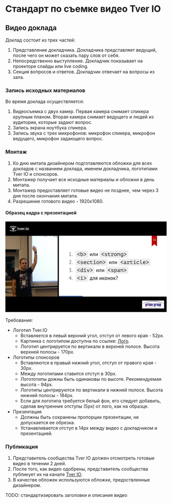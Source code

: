# Стандарт по съемке видео Tver IO

## Видео доклада

Доклад состоит из трех частей:

1. Представление докладчика. 
Докладчика представляет ведущий, 
после чего он может сказать пару слов от себя.
2. Непосредственно выступление. 
Докладчик показывает на проекторе слайды или live coding.
3. Секция вопросов и ответов. 
Докладчик отвечает на вопросы из зала.

### Запись исходных материалов

Во время доклада осуществляется:

1. Видеосъемка с двух камер. 
Первая камера снимает спикера крупным планом.
Вторая камера снимает ведущего и людей из аудитории, 
которые задают вопрос.
2. Запись экрана ноутбука спикера.
3. Запись звука с трех микрофонов: 
микрофон спикера, микрофон ведущего, микрофон задающего вопрос.

### Монтаж

1. Ко дню митапа дизайнером подготавляются обложки для всех докладов с
названием доклада, именем докладчика, логотипами Tver IO и спонсоров.
2. Монтажер получает все исходные материалы и обложки в день митапа.
3. Монтажер предоставляет готовые видео не позднее,
 чем через 3 дня после окончания митапа.
4. Разрешиние готового видео - 1920x1080.

#### Образец кадра c презентацией
![Шаблон основного кадра](assets/video_screen.png)


Требования:
- Логотип Tver.IO 
  - Вставляется в левый верхний угол, отступ от левого края - 52px.
  - Картинка с логотипом доступна по ссылке: [Лого](assets/tver.io_white_logo.png).
  - Логотип центрируется по вертикали в верхней полосе. Высота верхней полосы - 170px.
- Логотипы спонсоров
  - Вставляются в правый нижний угол, отступ от правого края - 30px. 
  - Между логотипами ставится отступ в 30px. 
  - Логототипы дожны быть одинаковы по высоте. Рекомендуемая высота - 94px. 
  - Логотипы центрируются по вертикали в нижней полосе. Высота нижней полосы - 184px.
  - Если для логотипа требуется белый фон, 
  его следует добавить, сделав внутренние отступы (5px) от лого, как на образце.
- Презентация
  - Должны быть сохранены пропорции презентации, не допускается ее обрезка.
  - Устанавливается отступ в 14px между видео с докладчиком и презентацией.  

 ### Публикация
 1. Представитель сообщества Tver IO должен отсмотреть 
 готовые видео в течении 2 дней.
 2. После того, как видео одобрены, 
 представитель сообщества публикует их на канале 
 [Tver IO](https://www.youtube.com/channel/UCl5UjDgC4_SOjiLnIRznkEg).
 3. В качестве обложек используются обложки, 
 предоствленные дизайнером.
 
 TODO: стандартизировать заголовки и описания видео
 
